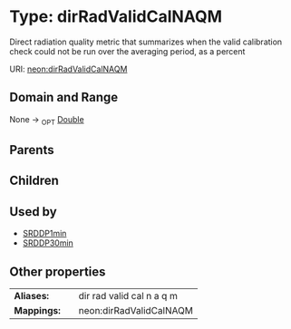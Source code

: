 
# Type: dirRadValidCalNAQM


Direct radiation quality metric that summarizes when the valid calibration check could not be run over the averaging period, as a percent

URI: [neon:dirRadValidCalNAQM](https://data.neonscience.org/dirRadValidCalNAQM)


## Domain and Range

None ->  <sub>OPT</sub> [Double](types/Double.md)

## Parents


## Children


## Used by

 * [SRDDP1min](SRDDP1min.md)
 * [SRDDP30min](SRDDP30min.md)

## Other properties

|  |  |  |
| --- | --- | --- |
| **Aliases:** | | dir rad valid cal n a q m |
| **Mappings:** | | neon:dirRadValidCalNAQM |

